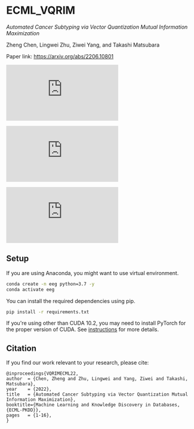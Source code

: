 # ECML_VQRIM

_Automated Cancer Subtyping via Vector Quantization Mutual Information Maximization_

Zheng Chen, Lingwei Zhu, Ziwei Yang, and Takashi Matsubara

Paper link: https://arxiv.org/abs/2206.10801

![alt text](https://github.com/zhengchen3/ECML_VQRIM/files/9996692/pca_brca_lgg.pdf)

![alt text](https://github.com/zhengchen3/ECML_VQRIM/files/9996697/Ablation2.pdf)

![alt text](https://github.com/zhengchen3/ECML_VQRIM/files/9996693/label_flows.pdf)

## Setup
If you are using Anaconda, you might want to use virtual environment.

```bash
conda create -n eeg python=3.7 -y
conda activate eeg
```

You can install the required dependencies using pip.

```bash
pip install -r requirements.txt
```

If you're using other than CUDA 10.2, you may need to install PyTorch for the proper version of CUDA. See [instructions](https://pytorch.org/get-started/locally/) for more details.

## Citation

If you find our work relevant to your research, please cite:

    @inproceedings{VQRIMECML22,
	author  = {Chen, Zheng and Zhu, Lingwei and Yang, Ziwei and Takashi, Matsubara},
	year    = {2022},
  	title   = {Automated Cancer Subtyping via Vector Quantization Mutual Information Maximization},
  	booktitle={Machine Learning and Knowledge Discovery in Databases, {ECML-PKDD}}, 
  	pages   = {1-16},
	}
